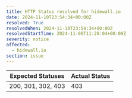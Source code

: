 ```yaml
---
title: HTTP Status resolved for hidewall.io
date: 2024-11-10T23:54:34+00:00Z
resolved: True
resolvedWhen: 2024-11-10T23:54:34+00:00Z
resolvedStartTime: 2024-11-08T11:28:04+00:00Z
severity: notice
affected:
  - hidewall.io
section: issue
---
```


| Expected Statuses | Actual Status  |
|-------------------|----------------|
| 200, 301, 302, 403 | 403 |
